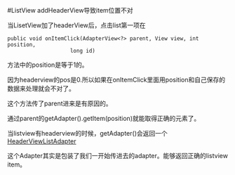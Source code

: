 #ListView addHeaderView导致item位置不对

当LisetView加了headerView后，点击list第一项在

```
public void onItemClick(AdapterView<?> parent, View view, int position,
					long id)
```

方法中的position是等于1的。

因为headerview的pos是0.所以如果在onItemClick里面用position和自己保存的数据来处理就会不对了。

这个方法传了parent进来是有原因的。

通过parent的getAdapter().getItem(position)就能取得正确的元素了。

当listview有headerview的时候，getAdapter()会返回一个[HeaderViewListAdapter](http://developer.android.com/reference/android/widget/HeaderViewListAdapter.html)

这个Adapter其实是包装了我们一开始传进去的adapter。能够返回正确的listview item。
